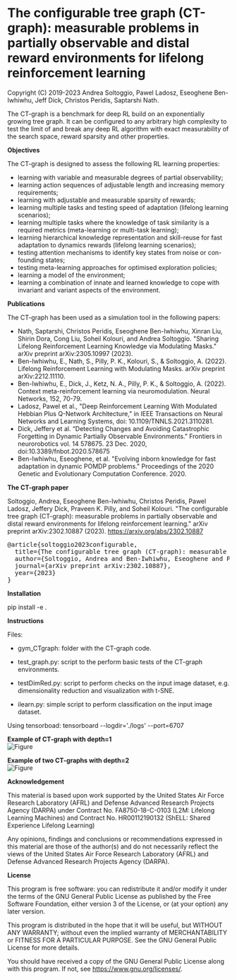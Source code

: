 <H1>The configurable tree graph (CT-graph): measurable problems in partially observable and distal reward environments for lifelong reinforcement learning</H1>

Copyright (C) 2019-2023 Andrea Soltoggio, Pawel Ladosz, Eseoghene Ben-Iwhiwhu, Jeff Dick, Christos Peridis, Saptarshi Nath.

The CT-graph is a benchmark for deep RL build on an exponentially growing tree graph. It can be configured to any arbitrary high complexity to test the limit of and break any deep RL algorithm with exact measurability of the search space, reward sparsity and other properties.

<b>Objectives</b>

The CT-graph is designed to assess the following RL learning properties:
<ul>
<li>learning with variable and measurable degrees of partial observability;
<li>learning action sequences of adjustable length and increasing memory
requirements;
<li>learning with adjustable and measurable sparsity of rewards;
<li>learning multiple tasks and testing speed of adaptation (lifelong learning scenarios);
<li>learning multiple tasks where the knowledge of task similarity is a
required metrics (meta-learning or multi-task learning);
<li>learning hierarchical knowledge representation and skill-reuse for fast
adaptation to dynamics rewards (lifelong learning scenarios);
<li>testing attention mechanisms to identify key states from noise or con-
founding states;
<li>testing meta-learning approaches for optimised exploration policies;
<li>learning a model of the environment;
<li>learning a combination of innate and learned knowledge to cope with
invariant and variant aspects of the environment.
</ul>

<b>Publications</b>

The CT-graph has been used as a simulation tool in the following papers:

<ul>
          <li>Nath, Saptarshi, Christos Peridis, Eseoghene Ben-Iwhiwhu, Xinran Liu, Shirin Dora, Cong Liu, Soheil Kolouri, and Andrea Soltoggio. "Sharing Lifelong Reinforcement Learning Knowledge via Modulating Masks." arXiv preprint arXiv:2305.10997 (2023).
          <li>Ben-Iwhiwhu, E., Nath, S., Pilly, P. K., Kolouri, S., & Soltoggio, A. (2022). Lifelong Reinforcement Learning with Modulating Masks. arXiv preprint arXiv:2212.11110.
          <li>Ben-Iwhiwhu, E., Dick, J., Ketz, N. A., Pilly, P. K., & Soltoggio, A. (2022). Context meta-reinforcement learning via neuromodulation. Neural Networks, 152, 70-79.
<li>Ladosz, Pawel et al., "Deep Reinforcement Learning With Modulated Hebbian Plus Q-Network Architecture," in IEEE Transactions on Neural Networks and Learning Systems, doi: 10.1109/TNNLS.2021.3110281.
<li>Dick, Jeffery et al. “Detecting Changes and Avoiding Catastrophic Forgetting in Dynamic Partially Observable Environments.” Frontiers in neurorobotics vol. 14 578675. 23 Dec. 2020, doi:10.3389/fnbot.2020.578675         
<li>Ben-Iwhiwhu, Eseoghene, et al. "Evolving inborn knowledge for fast adaptation in dynamic POMDP problems." Proceedings of the 2020 Genetic and Evolutionary Computation Conference. 2020. </li>
</ul>

<b>The CT-graph paper</b>

Soltoggio, Andrea, Eseoghene Ben-Iwhiwhu, Christos Peridis, Pawel Ladosz, Jeffery Dick, Praveen K. Pilly, and Soheil Kolouri. "The configurable tree graph (CT-graph): measurable problems in partially observable and distal reward environments for lifelong reinforcement learning." arXiv preprint arXiv:2302.10887 (2023). <a href="https://arxiv.org/abs/2302.10887">https://arxiv.org/abs/2302.10887</a>

<pre>
@article{soltoggio2023configurable,
  title={The configurable tree graph (CT-graph): measurable problems in partially observable and distal reward environments for lifelong reinforcement learning},
  author={Soltoggio, Andrea and Ben-Iwhiwhu, Eseoghene and Peridis, Christos and Ladosz, Pawel and Dick, Jeffery and Pilly, Praveen K and Kolouri, Soheil},
  journal={arXiv preprint arXiv:2302.10887},
  year={2023}
}
</pre>

<b>Installation</b>

pip install -e .

<b>Instructions</b>

Files:

- gym_CTgraph: folder with the CT-graph code.

- test_graph.py: script to the perform basic tests of the CT-graph environments.

- testDimRed.py: script to perform checks on the input image dataset, e.g. dimensionality reduction and visualization with t-SNE.

- ilearn.py: simple script to perform classification on the input image dataset.

Using tensorboad:
tensorboard --logdir='./logs' --port=6707

<b> Example of CT-graph with depth=1</b><br>
![Figure](ctgraph-githubfig1.png)

<b> Example of two CT-graphs with depth=2</b><br>
![Figure](ctgraph-githubfig2.png)

<b>Acknowledgement</b>

This material is based upon work supported by the United States Air Force Research Laboratory (AFRL) and Defense Advanced Research Projects Agency (DARPA) under Contract No. FA8750-18-C-0103 (L2M: Lifelong Learning Machines) and Contract No. HR00112190132 (ShELL: Shared Experience Lifelong Learning)

Any opinions, findings and conclusions or recommendations expressed in this material are those of the author(s) and do not necessarily reflect the views of the United States Air Force Research Laboratory (AFRL) and Defense Advanced Research Projects Agency (DARPA).

<b>License</b>

This program is free software: you can redistribute it and/or modify it under the terms of the GNU General Public License as published by the Free Software Foundation, either version 3 of the License, or (at your option) any later version.

This program is distributed in the hope that it will be useful, but WITHOUT ANY WARRANTY; without even the implied warranty of MERCHANTABILITY or FITNESS FOR A PARTICULAR PURPOSE.  See the GNU General Public License for more details.

You should have received a copy of the GNU General Public License along with this program.  If not, see <https://www.gnu.org/licenses/>.

